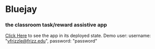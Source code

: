 # Bluejay

### the classroom task/reward assistive app

[Click Here](http://classroom-bluejay.herokuapp.com/) to see the app in its deployed state.
Demo user: username: "vfrizzle@frizz.edu", password: "password"
